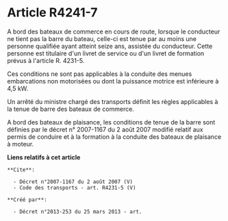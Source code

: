 # Article R4241-7

A bord des bateaux de commerce en cours de route, lorsque le conducteur ne tient pas la barre du bateau, celle-ci est tenue
par au moins une personne qualifiée ayant atteint seize ans, assistée du conducteur. Cette personne est titulaire d'un livret
de service ou d'un livret de formation prévus à l'article R. 4231-5. 

Ces conditions ne sont pas applicables à la conduite des menues embarcations non motorisées ou dont la puissance motrice est
inférieure à 4,5 kW. 

Un arrêté du ministre chargé des transports définit les règles applicables à la tenue de barre des bateaux de commerce. 

A bord des bateaux de plaisance, les conditions de tenue de la barre sont définies par le décret n° 2007-1167 du 2 août 2007
modifié relatif aux permis de conduire et à la formation à la conduite des bateaux de plaisance à moteur.

**Liens relatifs à cet article**

	**Cite**:

	  - Décret n°2007-1167 du 2 août 2007 (V)
	  - Code des transports - art. R4231-5 (V)

	**Créé par**:

	  - Décret n°2013-253 du 25 mars 2013 - art.
